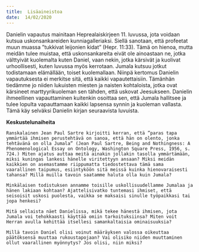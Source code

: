 ```yaml
---
title:  Lisäaineistoa
date:  14/02/2020
---
```


Danielin vapautus mainitaan Heprealaiskirjeen 11. luvussa, jota voidaan kutsua uskonsankareiden kunniagalleriaksi. Siellä sanotaan, että profeetat muun muassa ”tukkivat leijonien kidat” (Hepr. 11:33). Tämä on hienoa, mutta meidän tulee muistaa, että uskonsankareita eivät ole ainoastaan ne, jotka välttyivät kuolemalta kuten Daniel, vaan nekin, jotka kärsivät ja kuolivat urhoollisesti, kuten luvussa myös kerrotaan. Jumala kutsuu jotkut todistamaan elämällään, toiset kuolemallaan. Niinpä kertomus Danielin vapautuksesta ei merkitse sitä, että kaikki vapautettaisiin. Tämänhän tiedämme jo niiden lukuisten miesten ja naisten kohtaloista, jotka ovat kärsineet marttyyrikuoleman sen tähden, että uskovat Jeesukseen. Danielin ihmeellinen vapauttaminen kuitenkin osoittaa sen, että Jumala hallitsee ja tulee lopulta vapauttamaan kaikki lapsensa synnin ja kuoleman vallasta. Tämä käy selväksi Danielin kirjan seuraavista luvuista.

**Keskustelunaiheita**

`Ranskalainen Jean Paul Sartre kirjoitti kerran, että ”paras tapa ymmärtää ihmisen perustehtävä on sanoa, että hän on olento, jonka tehtävänä on olla Jumala” (Jean Paul Sartre, Being and Nothingness: A Phenomenological Essay on Ontology, Washington Square Press, 1956, s. 724.) Miten ajatus auttaa meitä ainakin jollakin tasolla ymmärtämään, miksi kuningas lankesi hänelle viritettyyn ansaan? Miksi meidän kaikkien on asemastamme riippumatta tiedostettava tämä sama vaarallinen taipumus, esiintyköön sitä meissä kuinka hienovaraisesti tahansa? Millä muilla tavoin saatamme haluta olla kuin Jumala?`

`Minkälaisen todistuksen annamme toisille uskollisuudellamme Jumalaa ja hänen lakiaan kohtaan? Ajattelisivatko tuntemasi ihmiset, että seisoisit uskosi puolesta, vaikka se maksaisi sinulle työpaikkasi tai jopa henkesi?`

`Mitä sellaista näet Danielissa, mikä tekee hänestä ihmisen, jota Jumala voi tehokkaasti käyttää omiin tarkoituksiinsa? Miten voit Herran avulla kehittää itsellesi samankaltaisia ominaisuuksia?`

`Millä tavoin Daniel olisi voinut määräyksen valossa oikeuttaa päätöksensä muuttaa rukoustapojaan? Vai olisiko niiden muuttaminen ollut vaarallinen myönnytys? Jos olisi, niin miksi?`